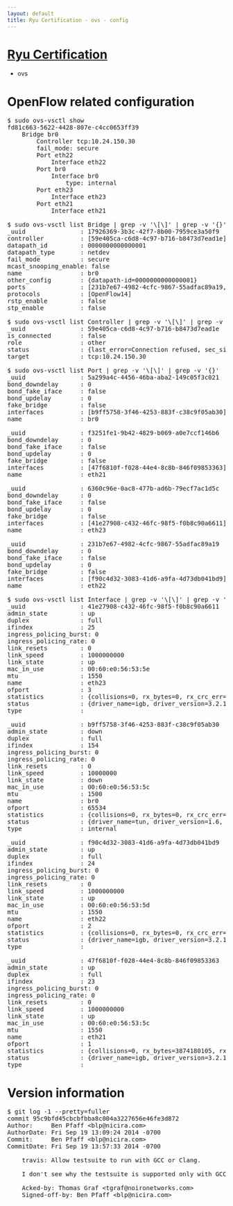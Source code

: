 ```yaml
---
layout: default
title: Ryu Certification - ovs - config
---
```

# [Ryu Certification](http://osrg.github.io/ryu/certification.html)
* ovs 

# OpenFlow related configuration
<pre>
$ sudo ovs-vsctl show
fd81c663-5622-4428-807e-c4cc0653ff39
    Bridge br0
        Controller tcp:10.24.150.30
        fail_mode: secure
        Port eth22
            Interface eth22
        Port br0
            Interface br0
                type: internal
        Port eth23
            Interface eth23
        Port eth21
            Interface eth21

$ sudo ovs-vsctl list Bridge | grep -v '\[\]' | grep -v '{}'
_uuid               : 17926369-3b3c-42f7-8b00-7959ce3a50f9
controller          : [59e405ca-c6d8-4c97-b716-b8473d7ead1e]
datapath_id         : 0000000000000001
datapath_type       : netdev
fail_mode           : secure
mcast_snooping_enable: false
name                : br0
other_config        : {datapath-id=0000000000000001}
ports               : [231b7e67-4982-4cfc-9867-55adfac89a19, 5a299a4c-4456-46ba-aba2-149c05f3c021, 6360c96e-0ac8-477b-ad6b-79ecf7ac1d5c, f3251fe1-9b42-4829-b069-a0e7ccf146b6]
protocols           : [OpenFlow14]
rstp_enable         : false
stp_enable          : false

$ sudo ovs-vsctl list Controller | grep -v '\[\]' | grep -v '{}'
_uuid               : 59e405ca-c6d8-4c97-b716-b8473d7ead1e
is_connected        : false
role                : other
status              : {last_error=Connection refused, sec_since_connect=666, sec_since_disconnect=3, state=BACKOFF}
target              : tcp:10.24.150.30

$ sudo ovs-vsctl list Port | grep -v '\[\]' | grep -v '{}'
_uuid               : 5a299a4c-4456-46ba-aba2-149c05f3c021
bond_downdelay      : 0
bond_fake_iface     : false
bond_updelay        : 0
fake_bridge         : false
interfaces          : [b9ff5758-3f46-4253-883f-c38c9f05ab30]
name                : br0

_uuid               : f3251fe1-9b42-4829-b069-a0e7ccf146b6
bond_downdelay      : 0
bond_fake_iface     : false
bond_updelay        : 0
fake_bridge         : false
interfaces          : [47f6810f-f028-44e4-8c8b-846f09853363]
name                : eth21

_uuid               : 6360c96e-0ac8-477b-ad6b-79ecf7ac1d5c
bond_downdelay      : 0
bond_fake_iface     : false
bond_updelay        : 0
fake_bridge         : false
interfaces          : [41e27908-c432-46fc-98f5-f0b8c90a6611]
name                : eth23

_uuid               : 231b7e67-4982-4cfc-9867-55adfac89a19
bond_downdelay      : 0
bond_fake_iface     : false
bond_updelay        : 0
fake_bridge         : false
interfaces          : [f90c4d32-3083-41d6-a9fa-4d73db041bd9]
name                : eth22

$ sudo ovs-vsctl list Interface | grep -v '\[\]' | grep -v '{}'
_uuid               : 41e27908-c432-46fc-98f5-f0b8c90a6611
admin_state         : up
duplex              : full
ifindex             : 25
ingress_policing_burst: 0
ingress_policing_rate: 0
link_resets         : 0
link_speed          : 1000000000
link_state          : up
mac_in_use          : 00:60:e0:56:53:5e
mtu                 : 1550
name                : eth23
ofport              : 3
statistics          : {collisions=0, rx_bytes=0, rx_crc_err=0, rx_dropped=0, rx_errors=0, rx_frame_err=0, rx_over_err=0, rx_packets=0, tx_bytes=2025372704, tx_dropped=0, tx_errors=0, tx_packets=4213560}
status              : {driver_name=igb, driver_version=3.2.10-k, firmware_version=2.10-9}
type                : 

_uuid               : b9ff5758-3f46-4253-883f-c38c9f05ab30
admin_state         : down
duplex              : full
ifindex             : 154
ingress_policing_burst: 0
ingress_policing_rate: 0
link_resets         : 0
link_speed          : 10000000
link_state          : down
mac_in_use          : 00:60:e0:56:53:5c
mtu                 : 1500
name                : br0
ofport              : 65534
statistics          : {collisions=0, rx_bytes=0, rx_crc_err=0, rx_dropped=0, rx_errors=0, rx_frame_err=0, rx_over_err=0, rx_packets=0, tx_bytes=0, tx_dropped=0, tx_errors=0, tx_packets=0}
status              : {driver_name=tun, driver_version=1.6, firmware_version=N/A}
type                : internal

_uuid               : f90c4d32-3083-41d6-a9fa-4d73db041bd9
admin_state         : up
duplex              : full
ifindex             : 24
ingress_policing_burst: 0
ingress_policing_rate: 0
link_resets         : 0
link_speed          : 1000000000
link_state          : up
mac_in_use          : 00:60:e0:56:53:5d
mtu                 : 1550
name                : eth22
ofport              : 2
statistics          : {collisions=0, rx_bytes=0, rx_crc_err=0, rx_dropped=0, rx_errors=0, rx_frame_err=0, rx_over_err=0, rx_packets=0, tx_bytes=1971256990, tx_dropped=0, tx_errors=0, tx_packets=47148517}
status              : {driver_name=igb, driver_version=3.2.10-k, firmware_version=2.10-9}
type                : 

_uuid               : 47f6810f-f028-44e4-8c8b-846f09853363
admin_state         : up
duplex              : full
ifindex             : 23
ingress_policing_burst: 0
ingress_policing_rate: 0
link_resets         : 0
link_speed          : 1000000000
link_state          : up
mac_in_use          : 00:60:e0:56:53:5c
mtu                 : 1550
name                : eth21
ofport              : 1
statistics          : {collisions=0, rx_bytes=3874180105, rx_crc_err=0, rx_dropped=0, rx_errors=0, rx_frame_err=0, rx_over_err=0, rx_packets=74212980, tx_bytes=0, tx_dropped=0, tx_errors=0, tx_packets=0}
status              : {driver_name=igb, driver_version=3.2.10-k, firmware_version=2.10-9}
type                : 
</pre>

# Version information
<pre>
$ git log -1 --pretty=fuller
commit 95c9bfd45cbcbfbba8c004a3227656e46fe3d872
Author:     Ben Pfaff &lt;blp@nicira.com&gt;
AuthorDate: Fri Sep 19 13:09:24 2014 -0700
Commit:     Ben Pfaff &lt;blp@nicira.com&gt;
CommitDate: Fri Sep 19 13:57:33 2014 -0700

    travis: Allow testsuite to run with GCC or Clang.
    
    I don't see why the testsuite is supported only with GCC.
    
    Acked-by: Thomas Graf &lt;tgraf@noironetworks.com&gt;
    Signed-off-by: Ben Pfaff &lt;blp@nicira.com&gt;
</pre>
